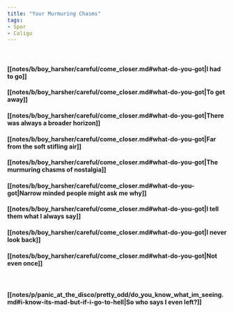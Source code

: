 ```yaml
---
title: "Your Murmuring Chasms"
tags:
- Spor
- Caligo
---
```

&nbsp;
#### [[notes/b/boy_harsher/careful/come_closer.md#what-do-you-got|I had to go]]
#### [[notes/b/boy_harsher/careful/come_closer.md#what-do-you-got|To get away]]
#### [[notes/b/boy_harsher/careful/come_closer.md#what-do-you-got|There was always a broader horizon]]
#### [[notes/b/boy_harsher/careful/come_closer.md#what-do-you-got|Far from the soft stifling air]]
#### [[notes/b/boy_harsher/careful/come_closer.md#what-do-you-got|The murmuring chasms of nostalgia]]
#### [[notes/b/boy_harsher/careful/come_closer.md#what-do-you-got|Narrow minded people might ask me why]]
#### [[notes/b/boy_harsher/careful/come_closer.md#what-do-you-got|I tell them what I always say]]
#### [[notes/b/boy_harsher/careful/come_closer.md#what-do-you-got|I never look back]]
#### [[notes/b/boy_harsher/careful/come_closer.md#what-do-you-got|Not even once]]
&nbsp;
#### [[notes/p/panic_at_the_disco/pretty_odd/do_you_know_what_im_seeing.md#i-know-its-mad-but-if-i-go-to-hell|So who says I even left?]]
